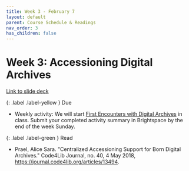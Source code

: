 ```yaml
---
title: Week 3 - February 7
layout: default
parent: Course Schedule & Readings
nav_order: 3
has_children: false
---
```


# Week 3: Accessioning Digital Archives

<a href="https://drive.google.com/file/d/1mYldAzDa1E1P-DbY0T2icm7g_ixSpdKq/view?usp=drive_link" target="_blank">Link to slide deck</a>

{: .label .label-yellow }
Due
* Weekly activity: We will start <a href="https://digital-archives.github.io/HISTGA1011/activities/policy_comparison.html" target="_blank">First Encounters with Digital Archives</a> in class. Submit your completed activity summary in Brightspace by the end of the week Sunday.

{: .label .label-green }
Read
* Prael, Alice Sara. "Centralized Accessioning Support for Born Digital Archives." Code4Lib Journal, no. 40, 4 May 2018, <a href="https://journal.code4lib.org/articles/13494" target="_blank">https://journal.code4lib.org/articles/13494</a>.
